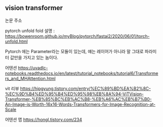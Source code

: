 
vision transformer
--------------
논문 주소

pytorch unfold fold 설명 : https://bowenroom.github.io/myBlog/pytorch/fastai2/2020/06/01/torch-unfold.html

Pytorch 에는 Parameter라는 모듈이 있는데, 얘는 레이어가 아니라 말 그대로 파라미터 값만을 가지고 있는 놈이다.

어텐션
https://uvadlc-notebooks.readthedocs.io/en/latest/tutorial_notebooks/tutorial6/Transformers_and_MHAttention.html


vit 리뷰
https://hipgyung.tistory.com/entry/%EC%89%BD%EA%B2%8C-%EC%9D%B4%ED%95%B4%ED%95%98%EB%8A%94-ViTVision-Transformer-%EB%85%BC%EB%AC%B8-%EB%A6%AC%EB%B7%B0-An-Image-is-Worth-16x16-Words-Transformers-for-Image-Recognition-at-Scale

어텐션 맵
https://hongl.tistory.com/234